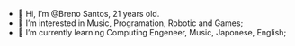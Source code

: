 - 👋 Hi, I’m @Breno Santos, 21 years old.
- 👀 I’m interested in Music, Programation, Robotic and Games;
- 🌱 I’m currently learning Computing Engeneer, Music, Japonese, English;

<!---
 Look myself `README.md` (this file) appears on your GitHub profile.
You can click the Preview link to take a look at your changes.
--->
